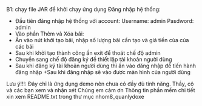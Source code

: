 B1: chạy file JAR để khởi chạy ứng dụng
Đăng nhập hệ thống:
  + Đầu tiên đăng nhập hệ thống với account:
      Username: admin
      Pasdword: admin
  + Vào phần Thêm và Xóa bãi:
  + Ấn vào nút khởi tạo bãi, nhập số lượng bãi cần tạo và giá tiền của của các bãi
  + Sau khi khởi tạo thành công ấn exit để thoát chế độ admin
  + Chuyển sang chế độ đăng ký để thiết lập tài khoản người dùng
  + Sau khi đăng ký tài khoản người dùng thì ấn vào đăng nhập để tiến hành đăng nhập
  +Sau khi đăng nhập sẽ vào được màn hình của người dùng

Lưu ý!!!: Đây chỉ là ứng dụng demo nên chưa có đầy đủ tính năng. Thầy, cô và các bạn xem và nhận xét
          Chúng em cảm ơn 
          Thông tin phần mềm chi tiết xin xem README.txt trong thư mục nhom8_quanlydoxe
